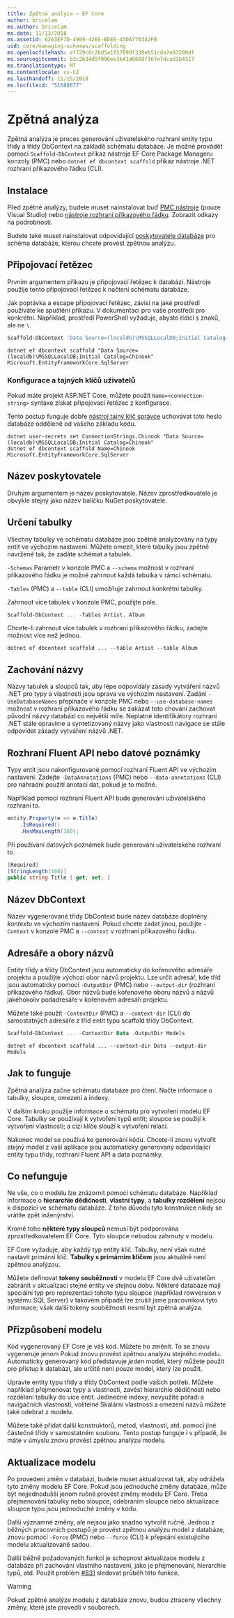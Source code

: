 ```yaml
---
title: Zpětná analýza – EF Core
author: bricelam
ms.author: bricelam
ms.date: 11/13/2018
ms.assetid: 6263EF7D-4989-42E6-BDEE-45DA770342FB
uid: core/managing-schemas/scaffolding
ms.openlocfilehash: ef729c0c26d5a1f57099f339eb51cda7e83289df
ms.sourcegitcommit: b3c2b34d5f006ee3b41d6668f16fe7dcad1b4317
ms.translationtype: MT
ms.contentlocale: cs-CZ
ms.lasthandoff: 11/15/2018
ms.locfileid: "51688677"
---
```

# <a name="reverse-engineering"></a>Zpětná analýza

Zpětná analýza je proces generování uživatelského rozhraní entity typu třídy a třídy DbContext na základě schématu databáze. Je možné provádět pomocí `Scaffold-DbContext` příkaz nástroje EF Core Package Manageru konzoly (PMC) nebo `dotnet ef dbcontext scaffold` příkaz nástroje .NET rozhraní příkazového řádku (CLI).

## <a name="installing"></a>Instalace

Před zpětné analýzy, budete muset nainstalovat buď [PMC nástroje](xref:core/miscellaneous/cli/powershell) (pouze Visual Studio) nebo [nástroje rozhraní příkazového řádku](xref:core/miscellaneous/cli/dotnet). Zobrazit odkazy na podrobnosti.

Budete také muset nainstalovat odpovídající [poskytovatele databáze](xref:core/providers/index) pro schéma databáze, kterou chcete provést zpětnou analýzu.

## <a name="connection-string"></a>Připojovací řetězec

Prvním argumentem příkazu je připojovací řetězec k databázi. Nástroje použije tento připojovací řetězec k načtení schématu databáze.

Jak poptávka a escape připojovací řetězec, závisí na jaké prostředí používáte ke spuštění příkazu. V dokumentaci pro vaše prostředí pro konkrétní. Například, prostředí PowerShell vyžaduje, abyste řídicí `$` znaků, ale ne `\`.

``` powershell
Scaffold-DbContext 'Data Source=(localdb)\MSSQLLocalDB;Initial Catalog=Chinook' Microsoft.EntityFrameworkCore.SqlServer
```

``` Console
dotnet ef dbcontext scaffold "Data Source=(localdb)\MSSQLLocalDB;Initial Catalog=Chinook" Microsoft.EntityFrameworkCore.SqlServer
```

### <a name="configuration-and-user-secrets"></a>Konfigurace a tajných klíčů uživatelů

Pokud máte projekt ASP.NET Core, můžete použít `Name=<connection-string>` syntaxe získat připojovací řetězec z konfigurace.

Tento postup funguje dobře [nástroj tajný klíč správce](https://docs.microsoft.com/aspnet/core/security/app-secrets#secret-manager) uchovávat toto heslo databáze odděleně od vašeho základu kódu.

``` Console
dotnet user-secrets set ConnectionStrings.Chinook "Data Source=(localdb)\MSSQLLocalDB;Initial Catalog=Chinook"
dotnet ef dbcontext scaffold Name=Chinook Microsoft.EntityFrameworkCore.SqlServer
```

## <a name="provider-name"></a>Název poskytovatele

Druhým argumentem je název poskytovatele. Název zprostředkovatele je obvykle stejný jako název balíčku NuGet poskytovatele.

## <a name="specifying-tables"></a>Určení tabulky

Všechny tabulky ve schématu databáze jsou zpětně analyzovány na typy entit ve výchozím nastavení. Můžete omezit, které tabulky jsou zpětně navržené tak, že zadáte schémat a tabulek.

`-Schemas` Parametr v konzole PMC a `--schema` možnost v rozhraní příkazového řádku je možné zahrnout každá tabulka v rámci schématu.

`-Tables` (PMC) a `--table` (CLI) umožňuje zahrnout konkrétní tabulky.

Zahrnout více tabulek v konzole PMC, použijte pole.

``` powershell
Scaffold-DbContext ... -Tables Artist, Album
```

Chcete-li zahrnout více tabulek v rozhraní příkazového řádku, zadejte možnost více než jednou.

``` Console
dotnet ef dbcontext scaffold ... --table Artist --table Album
```

## <a name="preserving-names"></a>Zachování názvy

Názvy tabulek a sloupců tak, aby lépe odpovídaly zásady vytváření názvů .NET pro typy a vlastnosti jsou oprava ve výchozím nastavení. Zadání `-UseDatabaseNames` přepínače v konzole PMC nebo `--use-database-names` možnost v rozhraní příkazového řádku se zakázat toto chování zachovat původní názvy databází co největší míře. Neplatné identifikátory rozhraní .NET stále opravíme a syntetizovaný názvy jako vlastnosti navigace se stále odpovídat zásady vytváření názvů .NET.

## <a name="fluent-api-or-data-annotations"></a>Rozhraní Fluent API nebo datové poznámky

Typy entit jsou nakonfigurované pomocí rozhraní Fluent API ve výchozím nastavení. Zadejte `-DataAnnotations` (PMC) nebo `--data-annotations` (CLI) pro náhradní použití anotací dat, pokud je to možné.

Například pomocí rozhraní Fluent API bude generování uživatelského rozhraní to.

``` csharp
entity.Property(e => e.Title)
    .IsRequired()
    .HasMaxLength(160);
```

Při používání datových poznámek bude generování uživatelského rozhraní to.

``` csharp
[Required]
[StringLength(160)]
public string Title { get; set; }
```

## <a name="dbcontext-name"></a>Název DbContext

Název vygenerované třídy DbContext bude název databáze doplněny *kontextu* ve výchozím nastavení. Pokud chcete zadat jinou, použijte `-Context` v konzole PMC a `--context` v rozhraní příkazového řádku.

## <a name="directories-and-namespaces"></a>Adresáře a obory názvů

Entity třídy a třídy DbContext jsou automaticky do kořenového adresáře projektu a použijte výchozí obor názvů projektu. Lze určit adresář, kde tříd jsou automaticky pomocí `-OutputDir` (PMC) nebo `--output-dir` (rozhraní příkazového řádku). Obor názvů bude kořenového oboru názvů a názvů jakéhokoliv podadresáře v kořenovém adresáři projektu.

Můžete také použít `-ContextDir` (PMC) a `--context-dir` (CLI) do samostatných adresáře z tříd entit typu scaffold třídy DbContext.

``` powershell
Scaffold-DbContext ... -ContextDir Data -OutputDir Models
```

``` Console
dotnet ef dbcontext scaffold ... --context-dir Data --output-dir Models
```

## <a name="how-it-works"></a>Jak to funguje

Zpětná analýza začne schématu databáze pro čtení. Načte informace o tabulky, sloupce, omezení a indexy.

V dalším kroku použije informace o schématu pro vytvoření modelu EF Core. Tabulky se používají k vytvoření typů entit; sloupce se použijí k vytvoření vlastnosti; a cizí klíče slouží k vytvoření relací.

Nakonec model se používá ke generování kódu. Chcete-li znovu vytvořit stejný model z vaší aplikace jsou automaticky generovaný odpovídající entity typu třídy, rozhraní Fluent API a data poznámky.

## <a name="what-doesnt-work"></a>Co nefunguje

Ne vše, co o modelu lze znázornit pomocí schématu databáze. Například informace o **hierarchie dědičnosti**, **vlastní typy**, a **tabulky rozdělení** nejsou k dispozici ve schématu databáze. Z toho důvodu tyto konstrukce nikdy se vrátíte zpět inženýrství.

Kromě toho **některé typy sloupců** nemusí být podporována zprostředkovatelem EF Core. Tyto sloupce nebudou zahrnuty v modelu.

EF Core vyžaduje, aby každý typ entity klíč. Tabulky, není však nutné nastavit primární klíč. **Tabulky s primárním klíčem** jsou aktuálně není zpětnou analýzou.

Můžete definovat **tokeny souběžnosti** v modelu EF Core dvě uživatelům zabránit v aktualizaci stejné entity ve stejnou dobu. Některé databáze mají speciální typ pro reprezentaci tohoto typu sloupce (například rowversion v systému SQL Server) v takovém případě lze zrušit jsme pracovníkovi tyto informace; však další tokeny souběžnosti nesmí být zpětná analýza.

## <a name="customizing-the-model"></a>Přizpůsobení modelu

Kód vygenerovaný EF Core je váš kód. Můžete ho změnit. To se znovu vygeneruje jenom Pokud znovu provést zpětnou analýzu stejného modelu. Automaticky generovaný kód představuje *jeden* model, který můžete použít pro přístup k databázi, ale určitě není *pouze* model, který lze použít.

Upravte entity typu třídy a třídy DbContext podle vašich potřeb. Můžete například přejmenovat typy a vlastnosti, zavést hierarchie dědičnosti nebo rozdělení tabulky do více entit. Jedinečné indexy, nevyužité pořadí a navigačních vlastností, volitelné Skalární vlastnosti a omezení názvů můžete také odebrat z modelu.

Můžete také přidat další konstruktorů, metod, vlastností, atd. pomocí jiné částečné třídy v samostatném souboru. Tento postup funguje i v případě, že máte v úmyslu znovu provést zpětnou analýzu modelu.

## <a name="updating-the-model"></a>Aktualizace modelu

Po provedení změn v databázi, budete muset aktualizovat tak, aby odrážela tyto změny modelu EF Core. Pokud jsou jednoduché změny databáze, může být nejjednodušší jenom ručně provést změny modelu EF Core. Třeba přejmenování tabulky nebo sloupce, odebráním sloupce nebo aktualizace sloupce typu jsou jednoduché změny v kódu.

Další významné změny, ale nejsou jako snadno vytvořit ručně. Jednou z běžných pracovních postupů je provést zpětnou analýzu model z databáze, znovu pomocí `-Force` (PMC) nebo `--force` (CLI) k přepsání existujícího modelu aktualizované sadou.

Další běžně požadovaných funkcí je schopnost aktualizace modelu z databáze při zachování vlastního nastavení, jako je přejmenování, hierarchie typů, atd. Použít problém [#831](https://github.com/aspnet/EntityFrameworkCore/issues/831) sledovat průběh této funkce.

> [!WARNING]
> Pokud zpětné analýze modelu z databáze znovu, budou ztraceny všechny změny, které jste provedli v souborech.

